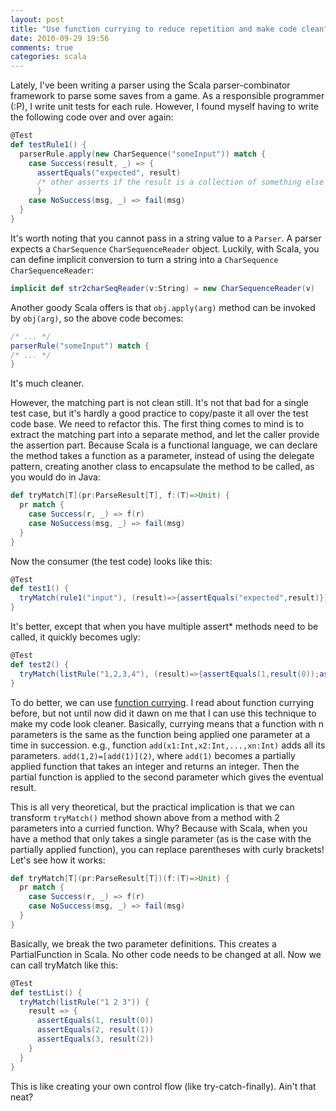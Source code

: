```yaml
---
layout: post
title: "Use function currying to reduce repetition and make code clean"
date: 2010-09-29 19:56
comments: true
categories: scala
---
```


Lately, I've been writing a parser using the Scala parser-combinator framework to parse some saves from a game. As a responsible programmer (:P), I write unit tests for each rule. However, I found myself having to write the following code over and over again:

```scala
@Test
def testRule1() {
  parserRule.apply(new CharSequence("someInput")) match {
    case Success(result, _) => {
      assertEquals("expected", result)
      /* other asserts if the result is a collection of something else */
      }
    case NoSuccess(msg, _) => fail(msg)
  }
}
```

It's worth noting that you cannot pass in a string value to a `Parser`. A parser expects a `CharSequence` `CharSequenceReader` object. Luckily, with Scala, you can define implicit conversion to turn a string into a `CharSequence` `CharSequenceReader`:

```scala
implicit def str2charSeqReader(v:String) = new CharSequenceReader(v)
```

Another goody Scala offers is that `obj.apply(arg)` method can be invoked by `obj(arg)`, so the above code becomes:

```scala
/* ... */
parserRule("someInput") match {
/* ... */
}
```

It's much cleaner.

However, the matching part is not clean still. It's not that bad for a single test case, but it's hardly a good practice to copy/paste it all over the test code base. We need to refactor this. The first thing comes to mind is to extract the matching part into a separate method, and let the caller provide the assertion part. Because Scala is a functional language, we can declare the method takes a function as a parameter, instead of using the delegate pattern, creating another class to encapsulate the method to be called, as you would do in Java:

```scala
def tryMatch[T](pr:ParseResult[T], f:(T)=>Unit) {
  pr match {
    case Success(r, _) => f(r)
    case NoSuccess(msg, _) => fail(msg)
  }
}
```

Now the consumer (the test code) looks like this:

```scala
@Test
def test1() {
  tryMatch(rule1("input"), (result)=>{assertEquals("expected",result)})
}
```

It's better, except that when you have multiple assert* methods need to be called, it quickly becomes ugly:

```scala
@Test
def test2() {
  tryMatch(listRule("1,2,3,4"), (result)=>{assertEquals(1,result(0));assertEquals(2,result(1));assertEquals(3,result(2));assertEquals(4,result(3))})
}
```

To do better, we can use [function currying](http://en.wikipedia.org/wiki/Currying). I read about function currying before, but not until now did it dawn on me that I can use this technique to make my code look cleaner. Basically, currying means that a function with n parameters is the same as the function being applied one parameter at a time in succession. e.g., function `add(x1:Int,x2:Int,...,xn:Int)` adds all its parameters. `add(1,2)=[add(1)](2)`, where `add(1)` becomes a partially applied function that takes an integer and returns an integer. Then the partial function is applied to the second parameter which gives the eventual result.

This is all very theoretical, but the practical implication is that we can transform `tryMatch()` method shown above from a method with 2 parameters into a curried function. Why? Because with Scala, when you have a method that only takes a single parameter (as is the case with the partially applied function), you can replace parentheses with curly brackets! Let's see how it works:

```scala
def tryMatch[T](pr:ParseResult[T])(f:(T)=>Unit) {
  pr match {
    case Success(r, _) => f(r)
    case NoSuccess(msg, _) => fail(msg)
  }
}
```

Basically, we break the two parameter definitions. This creates a PartialFunction in Scala. No other code needs to be changed at all. Now we can call tryMatch like this:

```scala
@Test
def testList() {
  tryMatch(listRule("1 2 3")) {
    result => {
      assertEquals(1, result(0))
      assertEquals(2, result(1))
      assertEquals(3, result(2))
    }
  }
}
```

This is like creating your own control flow (like try-catch-finally). Ain't that neat?
